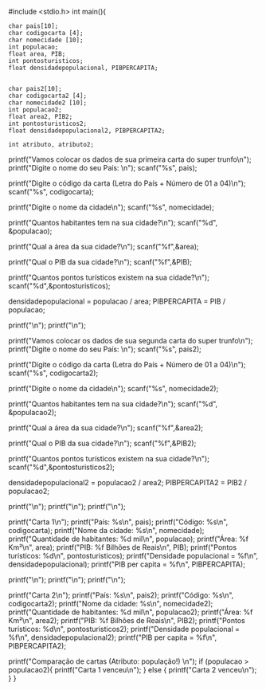 #include <stdio.h>
int main(){

    char pais[10];
    char codigocarta [4];
    char nomecidade [10];
    int populacao;
    float area, PIB;
    int pontosturisticos;
    float densidadepopulacional, PIBPERCAPITA;


    char pais2[10];
    char codigocarta2 [4];
    char nomecidade2 [10];
    int populacao2;
    float area2, PIB2;
    int pontosturisticos2;
    float densidadepopulacional2, PIBPERCAPITA2;

    int atributo, atributo2;

printf("Vamos colocar os dados de sua primeira carta do super trunfo\n");
printf("Digite o nome do seu País: \n");
scanf("%s", pais);

printf("Digite o código da carta (Letra do País + Número de 01 a 04)\n");
scanf("%s", codigocarta);

printf("Digite o nome da cidade\n");
scanf("%s", nomecidade);

printf("Quantos habitantes tem na sua cidade?\n");
scanf("%d", &populacao);

printf("Qual a área da sua cidade?\n");
scanf("%f",&area);

printf("Qual o PIB da sua cidade?\n");
scanf("%f",&PIB);

printf("Quantos pontos turísticos existem na sua cidade?\n");
scanf("%d",&pontosturisticos);

densidadepopulacional = populacao / area;
PIBPERCAPITA = PIB / populacao;

printf("\n");
printf("\n");

printf("Vamos colocar os dados de sua segunda carta do super trunfo\n");
printf("Digite o nome do seu País: \n");
scanf("%s", pais2);

printf("Digite o código da carta (Letra do País + Número de 01 a 04)\n");
scanf("%s", codigocarta2);

printf("Digite o nome da cidade\n");
scanf("%s", nomecidade2);

printf("Quantos habitantes tem na sua cidade?\n");
scanf("%d", &populacao2);

printf("Qual a área da sua cidade?\n");
scanf("%f",&area2);

printf("Qual o PIB da sua cidade?\n");
scanf("%f",&PIB2);

printf("Quantos pontos turísticos existem na sua cidade?\n");
scanf("%d",&pontosturisticos2);

densidadepopulacional2 = populacao2 / area2;
PIBPERCAPITA2 = PIB2 / populacao2;

printf("\n");
printf("\n");
printf("\n");

printf("Carta 1\n");
printf("País: %s\n", pais);
printf("Código: %s\n", codigocarta);
printf("Nome da cidade: %s\n", nomecidade);
printf("Quantidade de habitantes: %d mil\n", populacao);
printf("Área: %f Km²\n", area);
printf("PIB: %f Bilhões de Reais\n", PIB);
printf("Pontos turísticos: %d\n", pontosturisticos);
printf("Densidade populacional = %f\n", densidadepopulacional);
printf("PIB per capita = %f\n", PIBPERCAPITA);

printf("\n");
printf("\n");
printf("\n");

printf("Carta 2\n");
printf("País: %s\n", pais2);
printf("Código: %s\n", codigocarta2);
printf("Nome da cidade: %s\n", nomecidade2);
printf("Quantidade de habitantes: %d mil\n", populacao2);
printf("Área: %f Km²\n", area2);
printf("PIB: %f Bilhões de Reais\n", PIB2);
printf("Pontos turísticos: %d\n", pontosturisticos2);
printf("Densidade populacional = %f\n", densidadepopulacional2);
printf("PIB per capita = %f\n", PIBPERCAPITA2);

printf("Comparação de cartas (Atributo: população!) \n");
if (populacao > populacao2){
    printf("Carta 1 venceu\n");
} else {
    printf("Carta 2 venceu\n");
}
}
